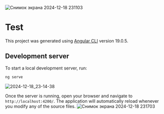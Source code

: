 
![Снимок экрана 2024-12-18 231103](https://github.com/user-attachments/assets/5e777bff-9e91-4ca4-87fb-8defce11a824)

# Test

This project was generated using [Angular CLI](https://github.com/angular/angular-cli) version 19.0.5.

## Development server

To start a local development server, run:

```bash
ng serve
```
![2024-12-18_23-14-38](https://github.com/user-attachments/assets/661a93b4-4fc8-4dfe-adf6-9bb740e2651a)

Once the server is running, open your browser and navigate to `http://localhost:4200/`. The application will automatically reload whenever you modify any of the source files.
![Снимок экрана 2024-12-18 231703](https://github.com/user-attachments/assets/181ff31d-fabf-4aed-88ab-06a9e3d41d25)
